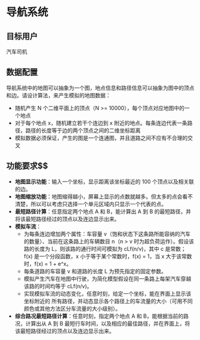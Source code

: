# 导航系统

## 目标用户

汽车司机

## 数据配置

导航系统中的地图可以抽象为一个图，地点信息和路径信息可以抽象为图中的顶点和边。请设计算法，来产生模拟的地图数据：

- 随机产生 N 个二维平面上的顶点（N >= 10000），每个顶点对应地图中的一个地点
- 对于每个地点 x，随机建立若干个连边到 x 附近的地点。每条连边代表一条路径，路径的长度等于边的两个顶点之间的二维坐标距离
- 模拟数据必须保证，产生的图是一个连通图，并且道路之间不应有不合理的交叉

## 功能要求$$



- **地图显示功能**：输入一个坐标，显示距离该坐标最近的 100 个顶点以及相关联的边。
- **地图缩放功能**：地图缩得越小，屏幕上显示的点数就越多。但太多的点会看不清楚，所以可以考虑只选择一个单元区域内只显示一个代表的点。
- **最短路径计算**：任意指定两个地点 A 和 B，能计算出 A 到 B 的最短路径，并将该最短路径经过的顶点以及连边显示出来。
- **模拟车流**：
    - 为每条连边增加两个属性：车容量 v（饱和状态下这条路所能容纳的汽车的数量）、当前在这条路上的车辆数目 n（n > v 时为超负荷运作）。假设该路的长度为 L，则该路的通行时间可模拟为 cLf(n/v)，其中 c 是常数；f(x) 是一个分段函数，x 小于等于某个常数时，f(x) = 1，当 x 大于该常数时，f(x) = 1 + e^x。
    - 每条道路的车容量 v 和道路的长度 L 为预先指定的固定参数。
    - 模拟产生汽车在地图中行驶，为简化模型假设在同一条路上每架汽车穿越该路的时间均等于 cLf(n/v)。
    - 实现模拟车流的动态变化，任意时刻，给定一个坐标，能在界面上显示该坐标附近的 所有路径，并动态显示各个路径上的车流量的大小（可用不同颜色或其他方法区分车流量的大小级别）。
- **综合路况最短路径计算**：任意时刻，指定两个地点 A 和 B，能根据当前的路况，计算出从 A 到 B 最短行车时间，以及相应的最佳路径，并在界面上，将该最短路径经过的顶点以及连边显示出来。